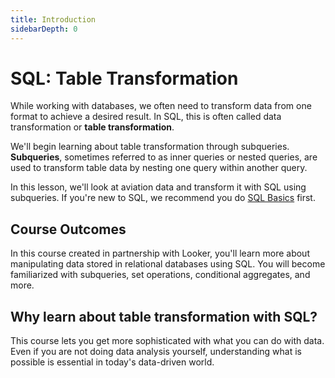```yaml
---
title: Introduction
sidebarDepth: 0
---
```


# SQL: Table Transformation

While working with databases, we often need to transform data from one format to achieve a desired result. In SQL, this is often called data transformation or **table transformation**.

We'll begin learning about table transformation through subqueries. **Subqueries**, sometimes referred to as inner queries or nested queries, are used to transform table data by nesting one query within another query.

In this lesson, we'll look at aviation data and transform it with SQL using subqueries. If you're new to SQL, we recommend you do [SQL Basics](/sql/) first.

## Course Outcomes

In this course created in partnership with Looker, you'll learn more about manipulating data stored in relational databases using SQL. You will become familiarized with subqueries, set operations, conditional aggregates, and more.

## Why learn about table transformation with SQL?

This course lets you get more sophisticated with what you can do with data. Even if you are not doing data analysis yourself, understanding what is possible is essential in today's data-driven world.
